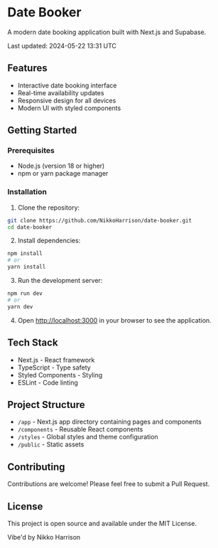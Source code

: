 # Date Booker

A modern date booking application built with Next.js and Supabase.

Last updated: 2024-05-22 13:31 UTC

## Features

- Interactive date booking interface
- Real-time availability updates
- Responsive design for all devices
- Modern UI with styled components

## Getting Started

### Prerequisites

- Node.js (version 18 or higher)
- npm or yarn package manager

### Installation

1. Clone the repository:
```bash
git clone https://github.com/NikkoHarrison/date-booker.git
cd date-booker
```

2. Install dependencies:
```bash
npm install
# or
yarn install
```

3. Run the development server:
```bash
npm run dev
# or
yarn dev
```

4. Open [http://localhost:3000](http://localhost:3000) in your browser to see the application.

## Tech Stack

- Next.js - React framework
- TypeScript - Type safety
- Styled Components - Styling
- ESLint - Code linting

## Project Structure

- `/app` - Next.js app directory containing pages and components
- `/components` - Reusable React components
- `/styles` - Global styles and theme configuration
- `/public` - Static assets

## Contributing

Contributions are welcome! Please feel free to submit a Pull Request.

## License

This project is open source and available under the MIT License.

Vibe'd by Nikko Harrison

